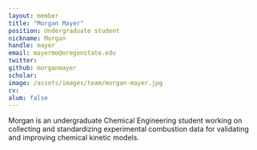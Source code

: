 ```yaml
---
layout: member
title: "Morgan Mayer"
position: Undergraduate student
nickname: Morgan
handle: mayer
email: mayermo@oregonstate.edu
twitter:
github: morganmayer
scholar:
image: /assets/images/team/morgan-mayer.jpg
cv:
alum: false
---
```

Morgan is an undergraduate Chemical Engineering student working on collecting and standardizing experimental combustion data for validating and improving chemical kinetic models.

[Oregon State University]: http://oregonstate.edu/
